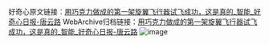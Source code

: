 好奇心原文链接：[用巧克力做成的第一架旋翼飞行器试飞成功，这是真的_智能_好奇心日报-唐云路](https://www.qdaily.com/articles/1150.html)
WebArchive归档链接：[用巧克力做成的第一架旋翼飞行器试飞成功，这是真的_智能_好奇心日报-唐云路](http://web.archive.org/web/20190623145658/https://www.qdaily.com/articles/1150.html)
![image](http://ww3.sinaimg.cn/large/007d5XDply1g3v49nxqkzj30u02jd4qp)